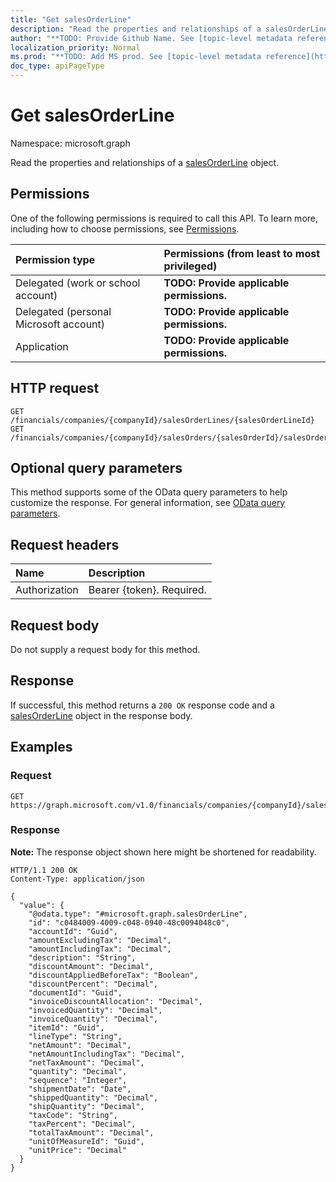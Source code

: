 ```yaml
---
title: "Get salesOrderLine"
description: "Read the properties and relationships of a salesOrderLine object."
author: "**TODO: Provide Github Name. See [topic-level metadata reference](https://msgo.azurewebsites.net/add/document/guidelines/metadata.html#topic-level-metadata)**"
localization_priority: Normal
ms.prod: "**TODO: Add MS prod. See [topic-level metadata reference](https://msgo.azurewebsites.net/add/document/guidelines/metadata.html#topic-level-metadata)**"
doc_type: apiPageType
---
```


# Get salesOrderLine
Namespace: microsoft.graph



Read the properties and relationships of a [salesOrderLine](../resources/salesorderline.md) object.

## Permissions
One of the following permissions is required to call this API. To learn more, including how to choose permissions, see [Permissions](/graph/permissions-reference).

|Permission type|Permissions (from least to most privileged)|
|:---|:---|
|Delegated (work or school account)|**TODO: Provide applicable permissions.**|
|Delegated (personal Microsoft account)|**TODO: Provide applicable permissions.**|
|Application|**TODO: Provide applicable permissions.**|

## HTTP request

<!-- {
  "blockType": "ignored"
}
-->
``` http
GET /financials/companies/{companyId}/salesOrderLines/{salesOrderLineId}
GET /financials/companies/{companyId}/salesOrders/{salesOrderId}/salesOrderLines/{salesOrderLineId}
```

## Optional query parameters
This method supports some of the OData query parameters to help customize the response. For general information, see [OData query parameters](/graph/query-parameters).

## Request headers
|Name|Description|
|:---|:---|
|Authorization|Bearer {token}. Required.|

## Request body
Do not supply a request body for this method.

## Response

If successful, this method returns a `200 OK` response code and a [salesOrderLine](../resources/salesorderline.md) object in the response body.

## Examples

### Request
<!-- {
  "blockType": "request",
  "name": "get_salesorderline"
}
-->
``` http
GET https://graph.microsoft.com/v1.0/financials/companies/{companyId}/salesOrderLines/{salesOrderLineId}
```


### Response
**Note:** The response object shown here might be shortened for readability.
<!-- {
  "blockType": "response",
  "truncated": true,
  "@odata.type": "microsoft.graph.salesOrderLine"
}
-->
``` http
HTTP/1.1 200 OK
Content-Type: application/json

{
  "value": {
    "@odata.type": "#microsoft.graph.salesOrderLine",
    "id": "c0484009-4009-c048-0940-48c0094048c0",
    "accountId": "Guid",
    "amountExcludingTax": "Decimal",
    "amountIncludingTax": "Decimal",
    "description": "String",
    "discountAmount": "Decimal",
    "discountAppliedBeforeTax": "Boolean",
    "discountPercent": "Decimal",
    "documentId": "Guid",
    "invoiceDiscountAllocation": "Decimal",
    "invoicedQuantity": "Decimal",
    "invoiceQuantity": "Decimal",
    "itemId": "Guid",
    "lineType": "String",
    "netAmount": "Decimal",
    "netAmountIncludingTax": "Decimal",
    "netTaxAmount": "Decimal",
    "quantity": "Decimal",
    "sequence": "Integer",
    "shipmentDate": "Date",
    "shippedQuantity": "Decimal",
    "shipQuantity": "Decimal",
    "taxCode": "String",
    "taxPercent": "Decimal",
    "totalTaxAmount": "Decimal",
    "unitOfMeasureId": "Guid",
    "unitPrice": "Decimal"
  }
}
```

